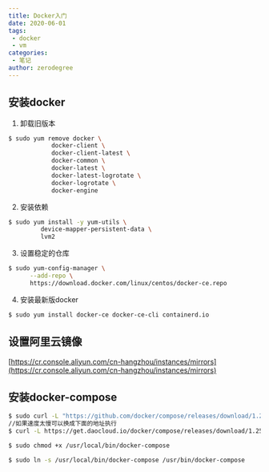 ```yaml
---
title: Docker入门
date: 2020-06-01
tags:
 - docker 
 - vm
categories:
 - 笔记
author: zerodegree
---
```



## 安装docker
1. 卸载旧版本


```sh
$ sudo yum remove docker \
            docker-client \
            docker-client-latest \
            docker-common \
            docker-latest \
            docker-latest-logrotate \
            docker-logrotate \
            docker-engine
```

2. 安装依赖
   
```sh
$ sudo yum install -y yum-utils \
         device-mapper-persistent-data \
         lvm2
```

3. 设置稳定的仓库
   
```sh
$ sudo yum-config-manager \
      --add-repo \
      https://download.docker.com/linux/centos/docker-ce.repo
```

4. 安装最新版docker
   
```sh
$ sudo yum install docker-ce docker-ce-cli containerd.io
```

## 设置阿里云镜像

[https://cr.console.aliyun.com/cn-hangzhou/instances/mirrors](https://cr.console.aliyun.com/cn-hangzhou/instances/mirrors)



## 安装docker-compose

```sh
$ sudo curl -L "https://github.com/docker/compose/releases/download/1.25.5/docker-compose-$(uname -s)-$(uname -m)" -o /usr/local/bin/docker-compose
//如果速度太慢可以换成下面的地址执行
$ curl -L https://get.daocloud.io/docker/compose/releases/download/1.25.5/docker-compose-`uname -s`-`uname -m` > /usr/local/bin/docker-compose

$ sudo chmod +x /usr/local/bin/docker-compose

$ sudo ln -s /usr/local/bin/docker-compose /usr/bin/docker-compose
```